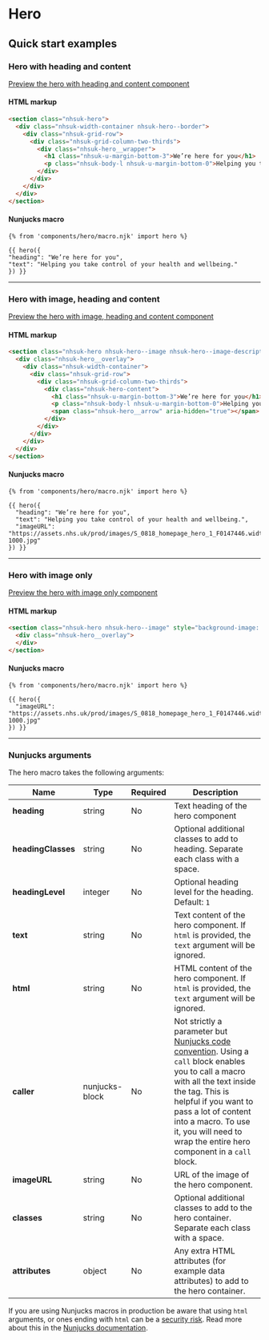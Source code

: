 # Hero

## Quick start examples

### Hero with heading and content

[Preview the hero with heading and content component](https://nhsuk.github.io/nhsuk-frontend/components/hero/index.html)

#### HTML markup

```html
<section class="nhsuk-hero">
  <div class="nhsuk-width-container nhsuk-hero--border">
    <div class="nhsuk-grid-row">
      <div class="nhsuk-grid-column-two-thirds">
        <div class="nhsuk-hero__wrapper">
          <h1 class="nhsuk-u-margin-bottom-3">We’re here for you</h1>
          <p class="nhsuk-body-l nhsuk-u-margin-bottom-0">Helping you take control of your health and wellbeing.</p>
        </div>
      </div>
    </div>
  </div>
</section>
```

#### Nunjucks macro

```nunjucks
{% from 'components/hero/macro.njk' import hero %}

{{ hero({
"heading": "We’re here for you",
"text": "Helping you take control of your health and wellbeing."
}) }}
```

---

### Hero with image, heading and content

[Preview the hero with image, heading and content component](https://nhsuk.github.io/nhsuk-frontend/components/hero/hero-image-content.html)

#### HTML markup

```html
<section class="nhsuk-hero nhsuk-hero--image nhsuk-hero--image-description" style="background-image: url('https://assets.nhs.uk/prod/images/S_0818_homepage_hero_1_F0147446.width-1000.jpg');">
  <div class="nhsuk-hero__overlay">
    <div class="nhsuk-width-container">
      <div class="nhsuk-grid-row">
        <div class="nhsuk-grid-column-two-thirds">
          <div class="nhsuk-hero-content">
            <h1 class="nhsuk-u-margin-bottom-3">We’re here for you</h1>
            <p class="nhsuk-body-l nhsuk-u-margin-bottom-0">Helping you take control of your health and wellbeing.</p>
            <span class="nhsuk-hero__arrow" aria-hidden="true"></span>
          </div>
        </div>
      </div>
    </div>
  </div>
</section>
```

#### Nunjucks macro

```nunjucks
{% from 'components/hero/macro.njk' import hero %}

{{ hero({
  "heading": "We’re here for you",
  "text": "Helping you take control of your health and wellbeing.",
  "imageURL": "https://assets.nhs.uk/prod/images/S_0818_homepage_hero_1_F0147446.width-1000.jpg"
}) }}
```

---

### Hero with image only

[Preview the hero with image only component](https://nhsuk.github.io/nhsuk-frontend/components/hero/hero-image.html)

#### HTML markup

```html
<section class="nhsuk-hero nhsuk-hero--image" style="background-image: url('https://assets.nhs.uk/prod/images/S_0818_homepage_hero_1_F0147446.width-1000.jpg');">
  <div class="nhsuk-hero__overlay">
  </div>
</section>
```

#### Nunjucks macro

```nunjucks
{% from 'components/hero/macro.njk' import hero %}

{{ hero({
  "imageURL": "https://assets.nhs.uk/prod/images/S_0818_homepage_hero_1_F0147446.width-1000.jpg"
}) }}
```

---

### Nunjucks arguments

The hero macro takes the following arguments:

| Name               | Type           | Required | Description                                                                                                                                                                                                                                                                                                                                           |
| ------------------ | -------------- | -------- | ----------------------------------------------------------------------------------------------------------------------------------------------------------------------------------------------------------------------------------------------------------------------------------------------------------------------------------------------------- |
| **heading**        | string         | No       | Text heading of the hero component                                                                                                                                                                                                                                                                                                                    |
| **headingClasses** | string         | No       | Optional additional classes to add to heading. Separate each class with a space.                                                                                                                                                                                                                                                                      |
| **headingLevel**   | integer        | No       | Optional heading level for the heading. Default: `1`                                                                                                                                                                                                                                                                                                  |
| **text**           | string         | No       | Text content of the hero component. If `html` is provided, the `text` argument will be ignored.                                                                                                                                                                                                                                                       |
| **html**           | string         | No       | HTML content of the hero component. If `html` is provided, the `text` argument will be ignored.                                                                                                                                                                                                                                                       |
| **caller**         | nunjucks-block | No       | Not strictly a parameter but [Nunjucks code convention](https://mozilla.github.io/nunjucks/templating.html#call). Using a `call` block enables you to call a macro with all the text inside the tag. This is helpful if you want to pass a lot of content into a macro. To use it, you will need to wrap the entire hero component in a `call` block. |
| **imageURL**       | string         | No       | URL of the image of the hero component.                                                                                                                                                                                                                                                                                                               |
| **classes**        | string         | No       | Optional additional classes to add to the hero container. Separate each class with a space.                                                                                                                                                                                                                                                           |
| **attributes**     | object         | No       | Any extra HTML attributes (for example data attributes) to add to the hero container.                                                                                                                                                                                                                                                                 |

If you are using Nunjucks macros in production be aware that using `html` arguments, or ones ending with `html` can be a [security risk](https://developer.mozilla.org/en-US/docs/Glossary/Cross-site_scripting). Read more about this in the [Nunjucks documentation](https://mozilla.github.io/nunjucks/api.html#user-defined-templates-warning).
